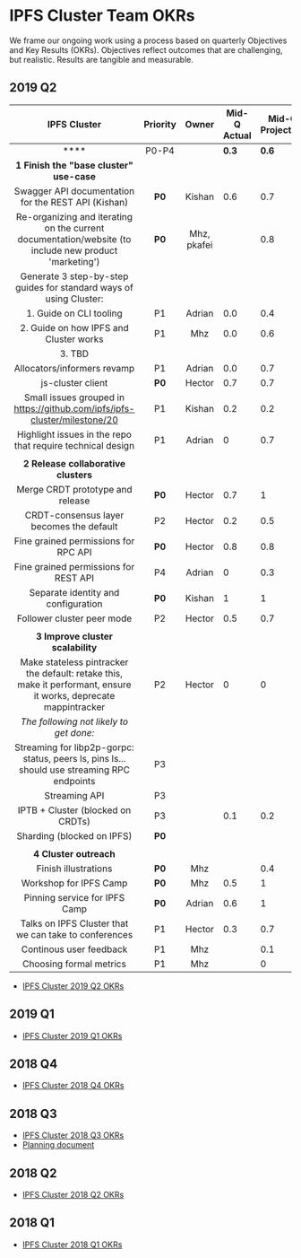 # IPFS Cluster Team OKRs

We frame our ongoing work using a process based on quarterly Objectives and Key Results (OKRs). Objectives reflect outcomes that are challenging, but realistic. Results are tangible and measurable.

## 2019 Q2

|  **IPFS Cluster** | **Priority** | **Owner** | **Mid-Q Actual** | **Mid-Q Projection** | **End-Q** |
| :---: | :---: | :---: | --- | --- | --- |
|  **** | P0-P4 |  | **0.3** | **0.6** | **0.4** |
|  **1 Finish the "base cluster" use-case** |  |  |  |  |  |
|  Swagger API documentation for the REST API (Kishan) | **P0** | Kishan | 0.6 | 0.7 | 0.5 |
|  Re-organizing and iterating on the current documentation/website (to include new product 'marketing') | **P0** | Mhz, pkafei |  | 0.8 |  |
|  Generate 3 step-by-step guides for standard ways of using Cluster: |  |  |  |  |  |
|  1. Guide on CLI tooling | P1 | Adrian | 0.0 | 0.4 | 0.0 |
|  2. Guide on how IPFS and Cluster works | P1 | Mhz | 0.0 | 0.6 | 0 |
|  3. TBD |  |  |  |  | 0 |
|  Allocators/informers revamp | P1 | Adrian | 0.0 | 0.7 | 0 |
|  js-cluster client | **P0** | Hector | 0.7 | 0.7 | 0.7 |
|  Small issues grouped in https://github.com/ipfs/ipfs-cluster/milestone/20 | P1 | Kishan | 0.2 | 0.2 | 0.2 |
|  Highlight issues in the repo that require technical design | P1 | Adrian | 0 | 0.7 | 0 |
|   |  |  |  |  |  |
|  **2 Release collaborative clusters** |  |  |  |  |  |
|  Merge CRDT prototype and release | **P0** | Hector | 0.7 | 1 | 0.7 |
|  CRDT-consensus layer becomes the default | P2 | Hector | 0.2 | 0.5 | 0.2 |
|  Fine grained permissions for RPC API | **P0** | Hector | 0.8 | 0.8 | 0.8 |
|  Fine grained permissions for REST API | P4 | Adrian | 0 | 0.3 | 0.3 |
|  Separate identity and configuration | **P0** | Kishan | 1 | 1 | 1 |
|  Follower cluster peer mode | P2 | Hector | 0.5 | 0.7 | 0.5 |
|   |  |  |  |  |  |
|  **3 Improve cluster scalability** |  |  |  |  |  |
|  Make stateless pintracker the default: retake this, make it performant, ensure it works, deprecate mappintracker | P2 | Hector | 0 | 0 | 0 |
|  *The following not likely to get done:* |  |  |  |  |  |
|  Streaming for libp2p-gorpc: status, peers ls, pins ls... should use streaming RPC endpoints | P3 |  |  |  |  |
|  Streaming API | P3 |  |  |  |  |
|  IPTB + Cluster (blocked on CRDTs) | P3 |  | 0.1 | 0.2 |  |
|  Sharding (blocked on IPFS) | **P0** |  |  |  |  |
|   |  |  |  |  |  |
|  **4 Cluster outreach** |  |  |  |  |  |
|  Finish illustrations | **P0** | Mhz |  | 0.4 | 0.6 |
|  Workshop for IPFS Camp | **P0** | Mhz | 0.5 | 1 | 1 |
|  Pinning service for IPFS Camp | **P0** | Adrian | 0.6 | 1 | 0.6 |
|  Talks on IPFS Cluster that we can take to conferences | P1 | Hector | 0.3 | 0.7 | 0.3 |
|  Continous user feedback | P1 | Mhz |  | 0.1 | 0.1 |
|  Choosing formal metrics | P1 | Mhz |  | 0 | 0 |

- [IPFS Cluster 2019 Q2 OKRs](https://docs.google.com/spreadsheets/d/1YSeyWqXh3ImanRrTkYQHHkCofiORn68bYqM_KTLBlsA/edit#gid=2055463539)

## 2019 Q1

- [IPFS Cluster 2019 Q1 OKRs](https://docs.google.com/spreadsheets/d/1BtOfd7s9oYO5iKsIorCpsm4QuQoIsoZzSz7GItE-9ys/edit#gid=2055463539)

## 2018 Q4

- [IPFS Cluster 2018 Q4 OKRs](https://docs.google.com/spreadsheets/d/139lROP7-Ee4M4S7A_IO4iIgSgugYm7dct620LYnalII/edit#gid=2055463539)

## 2018 Q3

- [IPFS Cluster 2018 Q3 OKRs](https://docs.google.com/spreadsheets/d/19vjigg4locq4fO6JXyobS2yTx-k-fSzlFM5ngZDPDbQ/edit#gid=2055463539)
- [Planning document](https://docs.google.com/document/d/1U8OI5vSdUrgf1rZp_CGRQhQapB7MHkFwp4lTaCwdjJk/edit?pli=1#heading=h.f01yws78tokn)

## 2018 Q2

- [IPFS Cluster 2018 Q2 OKRs](https://docs.google.com/spreadsheets/d/1xIhKROxFlsY9M9on37D5rkbSsm4YtjRQvG2unHScApA/edit#gid=2055463539)

## 2018 Q1

- [IPFS Cluster 2018 Q1 OKRs](https://docs.google.com/spreadsheets/d/1clB-W489rJpbOEs2Q7Q2Jf1WMXHQxXgccBcUJS9QTiI/edit#gid=1748558347)
